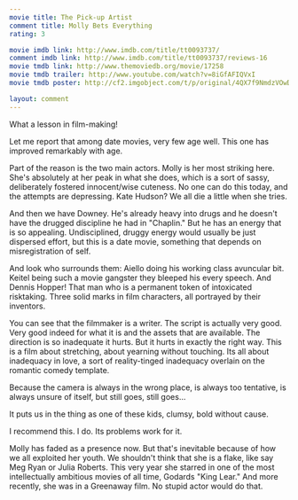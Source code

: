 ```yaml
---
movie title: The Pick-up Artist
comment title: Molly Bets Everything
rating: 3

movie imdb link: http://www.imdb.com/title/tt0093737/
comment imdb link: http://www.imdb.com/title/tt0093737/reviews-16
movie tmdb link: http://www.themoviedb.org/movie/17258
movie tmdb trailer: http://www.youtube.com/watch?v=8iGfAFIQVxI
movie tmdb poster: http://cf2.imgobject.com/t/p/original/4QX7f9NmdzVOwDWb8Ak4bnCfYrn.jpg

layout: comment
---
```


What a lesson in film-making!

Let me report that among date movies, very few age well. This one has improved remarkably with age. 

Part of the reason is the two main actors. Molly is her most striking here. She's absolutely at her peak in what she does, which is a sort of sassy, deliberately fostered innocent/wise cuteness. No one can do this today, and the attempts are depressing. Kate Hudson? We all die a little when she tries.

And then we have Downey. He's already heavy into drugs and he doesn't have the drugged discipline he had in "Chaplin." But he has an energy that is so appealing. Undisciplined, druggy energy would usually be just dispersed effort, but this is a date movie, something that depends on misregistration of self.

And look who surrounds them: Aiello doing his working class avuncular bit. Keitel being such a movie gangster they bleeped his every speech. And Dennis Hopper! That man who is a permanent token of intoxicated risktaking. Three solid marks in film characters, all portrayed by their inventors.

You can see that the filmmaker is a writer. The script is actually very good. Very good indeed for what it is and the assets that are available. The direction is so inadequate it hurts. But it hurts in exactly the right way. This is a film about stretching, about yearning without touching. Its all about inadequacy in love, a sort of reality-tinged inadequacy overlain on the romantic comedy template.

Because the camera is always in the wrong place, is always too tentative, is always unsure of itself, but still goes, still goes...

It puts us in the thing as one of these kids, clumsy, bold without cause.

I recommend this. I do. Its problems work for it.

Molly has faded as a presence now. But that's inevitable because of how we all exploited her youth. We shouldn't think that she is a flake, like say Meg Ryan or Julia Roberts. This very year she starred in one of the most intellectually ambitious movies of all time, Godards "King Lear." And more recently, she was in a Greenaway film. No stupid actor would do that.